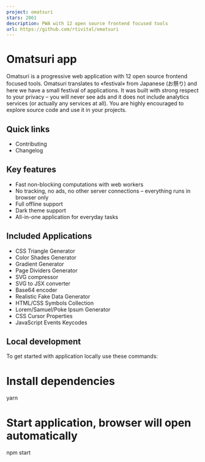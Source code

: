 ```yaml
---
project: omatsuri
stars: 2861
description: PWA with 12 open source frontend focused tools
url: https://github.com/rtivital/omatsuri
---
```


Omatsuri app
============

Omatsuri is a progressive web application with 12 open source frontend focused tools. Omatsuri translates to «festival» from Japanese (お祭り) and here we have a small festival of applications. It was built with strong respect to your privacy – you will never see ads and it does not include analytics services (or actually any services at all). You are highly encouraged to explore source code and use it in your projects.

Quick links
-----------

-   Contributing
-   Changelog

Key features
------------

-   Fast non-blocking computations with web workers
-   No tracking, no ads, no other server connections – everything runs in browser only
-   Full offline support
-   Dark theme support
-   All-in-one application for everyday tasks

Included Applications
---------------------

-   CSS Triangle Generator
-   Color Shades Generator
-   Gradient Generator
-   Page Dividers Generator
-   SVG compressor
-   SVG to JSX converter
-   Base64 encoder
-   Realistic Fake Data Generator
-   HTML/CSS Symbols Collection
-   Lorem/Samuel/Poke Ipsum Generator
-   CSS Cursor Properties
-   JavaScript Events Keycodes

Local development
-----------------

To get started with application locally use these commands:

# Install dependencies
yarn

# Start application, browser will open automatically
npm start
